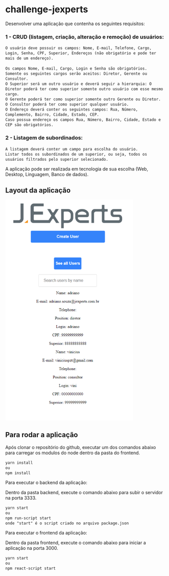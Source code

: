 # challenge-jexperts
Desenvolver uma aplicação que contenha os seguintes requisitos: 

### 1 - CRUD (listagem, criação, alteração e remoção) de usuários: 

    O usuário deve possuir os campos: Nome, E-mail, Telefone, Cargo, Login, Senha, CPF, Superior, Endereços (não obrigatório e pode ter mais de um endereço).

    Os campos Nome, E-mail, Cargo, Login e Senha são obrigatórios. 
    Somente os seguintes cargos serão aceitos: Diretor, Gerente ou Consultor. 
    O Superior será um outro usuário e deverá seguir a hierarquia: O Diretor poderá ter como superior somente outro usuário com esse mesmo cargo. 
    O Gerente poderá ter como superior somente outro Gerente ou Diretor. 
    O Consultor poderá ter como superior qualquer usuário. 
    O Endereço deverá conter os seguintes campos: Rua, Número, Complemento, Bairro, Cidade, Estado, CEP. 
    Caso possua endereço os campos Rua, Número, Bairro, Cidade, Estado e CEP são obrigatórios. 

### 2 - Listagem de subordinados: 

    A listagem deverá conter um campo para escolha do usuário. 
    Listar todos os subordinados de um superior, ou seja, todos os usuários filtrados pelo superior selecionado. 

A aplicação pode ser realizada em tecnologia de sua escolha (Web, Desktop, Linguagem, Banco de dados).

## Layout da aplicação

<img src="frontend/src/assets/jexperts.png" width="400">

## Para rodar a aplicação

Após clonar o repositório do github, executar um dos comandos abaixo para carregar os modulos do node dentro da pasta do frontend.

    yarn install
    ou
    npm install

Para executar o backend da aplicação:

Dentro da pasta backend, execute o comando abaixo para subir o servidor na porta 3333.

    yarn start
    ou
    npm run-script start
    onde "start" é o script criado no arquivo package.json

Para executar o frontend da aplicação:

Dentro da pasta frontend, execute o comando abaixo para iniciar a aplicação na porta 3000.

    yarn start
    ou
    npm react-script start